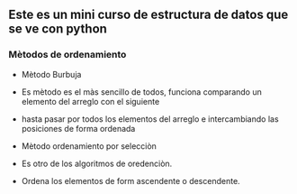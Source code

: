 ## Este es un mini curso de estructura de datos que se ve con python

### Mètodos de ordenamiento

- Mètodo Burbuja 
- Es mètodo es el màs sencillo de todos, funciona comparando un elemento del arreglo con el siguiente
- hasta pasar por todos los elementos del arreglo e intercambiando las posiciones de forma ordenada

- Mètodo ordenamiento por selecciòn
- Es otro de los algoritmos de oredenciòn. 
- Ordena los elementos de form ascendente o descendente. 
